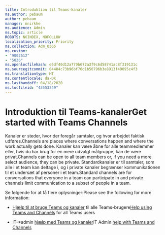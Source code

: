 ```yaml
---
title: Introduktion til Teams-kanaler
ms.author: pebaum
author: pebaum
manager: mnirkhe
ms.audience: Admin
ms.topic: article
ROBOTS: NOINDEX, NOFOLLOW
localization_priority: Priority
ms.collection: Adm_O365
ms.custom:
- "9002512"
- "5036"
ms.openlocfilehash: e5df40d12a770b672a3f9c6d58741ac8f319131c
ms.sourcegitcommit: 04484c73b96bf76d1b50796b3e8913f49095c4f3
ms.translationtype: HT
ms.contentlocale: da-DK
ms.lasthandoff: 04/18/2020
ms.locfileid: "43553249"
---
```

# <a name="get-started-with-teams-channels"></a><span data-ttu-id="47ca9-102">Introduktion til Teams-kanaler</span><span class="sxs-lookup"><span data-stu-id="47ca9-102">Get started with Teams Channels</span></span>

<span data-ttu-id="47ca9-103">Kanaler er steder, hvor der foregår samtaler, og hvor arbejdet faktisk udføres.</span><span class="sxs-lookup"><span data-stu-id="47ca9-103">Channels are places where conversations happen and where the work actually gets done.</span></span> <span data-ttu-id="47ca9-104">Kanaler kan være åbne for alle teammedlemmer eller, hvis du har brug for en mere udvalgt målgruppe, kan de være privat.</span><span class="sxs-lookup"><span data-stu-id="47ca9-104">Channels can be open to all team members or, if you need a more select audience, they can be private.</span></span> <span data-ttu-id="47ca9-105">Standardkanaler er til samtaler, som alle i et team kan deltage i, og i private kanaler begrænser kommunikationen til et undersæt af personer i et team.</span><span class="sxs-lookup"><span data-stu-id="47ca9-105">Standard channels are for conversations that everyone in a team can participate in and private channels limit communication to a subset of people in a team.</span></span>

<span data-ttu-id="47ca9-106">Se følgende for at få flere oplysninger:</span><span class="sxs-lookup"><span data-stu-id="47ca9-106">Please see the following for more information:</span></span>

- <span data-ttu-id="47ca9-107">[Hjælp til at bruge Teams og kanaler](https://support.office.com/article/teams-and-channels-df38ae23-8f85-46d3-b071-cb11b9de5499) til alle Teams-brugere</span><span class="sxs-lookup"><span data-stu-id="47ca9-107">[Help using Teams and Channels](https://support.office.com/article/teams-and-channels-df38ae23-8f85-46d3-b071-cb11b9de5499) for all Teams users</span></span>

- <span data-ttu-id="47ca9-108">IT-\*admin [hjælp med Teams og kanaler](https://docs.microsoft.com/microsoftteams/teams-channels-overview)</span><span class="sxs-lookup"><span data-stu-id="47ca9-108">IT Admin [help with Teams and Channels](https://docs.microsoft.com/microsoftteams/teams-channels-overview)</span></span> 
